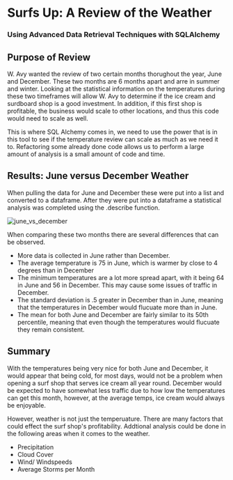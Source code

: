 # Surfs Up: A Review of the Weather

### Using Advanced Data Retrieval Techniques with SQLAlchemy

## Purpose of Review

W. Avy wanted the review of two certain months thorughout the year, June and December. These two months are 6 months apart and arre in summer and winter. Looking at the statistical information on the temperatures during these two timeframes will allow W. Avy to determine if the ice cream and surdboard shop is a good investment. In addition, if this first shop is profitable, the business would scale to other locations, and thus this code would need to scale as well. 

This is where SQL Alchemy comes in, we need to use the power that is in this tool to see if the temperature review can scale as much as we need it to. Refactoring some already done code allows us to perform a large amount of analysis is a small amount of code and time.  

## Results: June versus December Weather 

When pulling the data for June and December these were put into a list and converted to a dataframe. After they were put into a dataframe a statistical analysis was completed using the .describe function.

![june_vs_december](https://user-images.githubusercontent.com/100856534/169626583-bd722e4f-944c-42f6-bd37-e2f71bf5f967.png)

When comparing these two months there are several differences that can be observed. 
  - More data is collected in June rather than December.
  - The average temperature is 75 in June, which is warmer by close to 4 degrees than in December
  - The minimum temperatures are a lot more spread apart, with it being 64 in June and 56 in December. This may cause some issues of traffic in December. 
  - The standard deviation is .5 greater in December than in June, meaning that the temperatures in December would flucuate more than in June. 
  - The mean for both June and December are fairly similar to its 50th percentile, meaning that even though the temperatures would flucuate they remain consistent. 

## Summary

With the temperatures being very nice for both June and December, it would appear that being cold, for most days, would not be a problem when opening a surf shop that serves ice cream all year round. December would be expected to have somewhat less traffic due to how low the temperatures can get this month, however, at the average temps, ice cream would always be enjoyable. 

However, weather is not just the temperuature. There are many factors that could effect the surf shop's profitability. Addtional analysis could be done in the following areas when it comes to the weather.
 - Precipitation
 - Cloud Cover
 - Wind/ Windspeeds
 - Average Storms per Month

